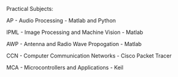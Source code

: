 Practical Subjects:

AP - Audio Processing - Matlab and Python

IPML - Image Processing and Machine Vision - Matlab

AWP - Antenna and Radio Wave Propogation - Matlab

CCN - Computer Communication Networks - Cisco Packet Tracer

MCA - Microcontrollers and Applications - Keil
